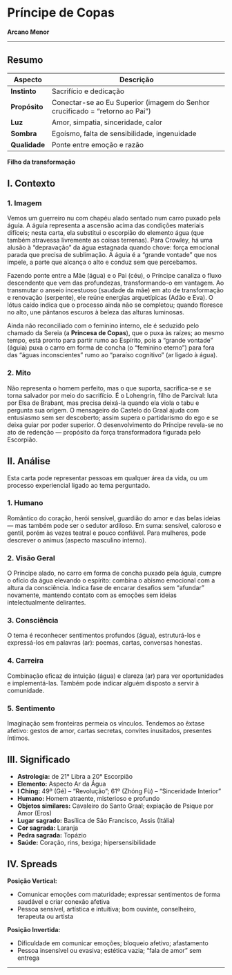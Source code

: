 # Príncipe de Copas

**Arcano Menor**

---

## **Resumo**

| **Aspecto** | **Descrição** |
|-------------|---------------|
| **Instinto** | Sacrifício e dedicação |
| **Propósito** | Conectar-se ao Eu Superior (imagem do Senhor crucificado = “retorno ao Pai”) |
| **Luz** | Amor, simpatia, sinceridade, calor |
| **Sombra** | Egoísmo, falta de sensibilidade, ingenuidade |
| **Qualidade** | Ponte entre emoção e razão |

**Filho da transformação**

## **I. Contexto**

### **1. Imagem**

Vemos um guerreiro nu com chapéu alado sentado num carro puxado pela águia. A águia representa a ascensão acima das condições materiais difíceis; nesta carta, ela substitui o escorpião do elemento água (que também atravessa livremente as coisas terrenas). Para Crowley, há uma alusão à “depravação” da água estagnada quando chove: força emocional parada que precisa de sublimação. A águia é a “grande vontade” que nos impele, a parte que alcança o alto e conduz sem que percebamos.

Fazendo ponte entre a Mãe (água) e o Pai (céu), o Príncipe canaliza o fluxo descendente que vem das profundezas, transformando-o em vantagem. Ao transmutar o anseio incestuoso (saudade da mãe) em ato de transformação e renovação (serpente), ele reúne energias arquetípicas (Adão e Eva). O lótus caído indica que o processo ainda não se completou; quando floresce no alto, une pântanos escuros à beleza das alturas luminosas.

Ainda não reconciliado com o feminino interno, ele é seduzido pelo chamado da Sereia (a **Princesa de Copas**), que o puxa às raízes; ao mesmo tempo, está pronto para partir rumo ao Espírito, pois a “grande vontade” (águia) puxa o carro em forma de concha (o “feminino eterno”) para fora das “águas inconscientes” rumo ao “paraíso cognitivo” (ar ligado à água).

### **2. Mito**

Não representa o homem perfeito, mas o que suporta, sacrifica-se e se torna salvador por meio do sacrifício. É o Lohengrin, filho de Parcival: luta por Elsa de Brabant, mas precisa deixá-la quando ela viola o tabu e pergunta sua origem. O mensageiro do Castelo do Graal ajuda com entusiasmo sem ser descoberto; assim supera o partidarismo do ego e se deixa guiar por poder superior. O desenvolvimento do Príncipe revela-se no ato de redenção — propósito da força transformadora figurada pelo Escorpião.

## **II. Análise**

Esta carta pode representar pessoas em qualquer área da vida, ou um processo experiencial ligado ao tema perguntado.

### **1. Humano**

Romântico do coração, herói sensível, guardião do amor e das belas ideias — mas também pode ser o sedutor ardiloso. Em suma: sensível, caloroso e gentil, porém às vezes teatral e pouco confiável. Para mulheres, pode descrever o animus (aspecto masculino interno).

### **2. Visão Geral**

O Príncipe alado, no carro em forma de concha puxado pela águia, cumpre o ofício da água elevando o espírito: combina o abismo emocional com a altura da consciência. Indica fase de encarar desafios sem “afundar” novamente, mantendo contato com as emoções sem ideias intelectualmente delirantes.

### **3. Consciência**

O tema é reconhecer sentimentos profundos (água), estruturá-los e expressá-los em palavras (ar): poemas, cartas, conversas honestas.

### **4. Carreira**

Combinação eficaz de intuição (água) e clareza (ar) para ver oportunidades e implementá-las. Também pode indicar alguém disposto a servir à comunidade.

### **5. Sentimento**

Imaginação sem fronteiras permeia os vínculos. Tendemos ao êxtase afetivo: gestos de amor, cartas secretas, convites inusitados, presentes íntimos.

## **III. Significado**

- **Astrologia:** de 21° Libra a 20° Escorpião
- **Elemento:** Aspecto Ar da Água
- **I Ching:** 49º (Gé) – “Revolução”; 61º (Zhóng Fù) – “Sinceridade Interior”
- **Humano:** Homem atraente, misterioso e profundo
- **Objetos similares:** Cavaleiro do Santo Graal; expiação de Psique por Amor (Eros)
- **Lugar sagrado:** Basílica de São Francisco, Assis (Itália)
- **Cor sagrada:** Laranja
- **Pedra sagrada:** Topázio
- **Saúde:** Coração, rins, bexiga; hipersensibilidade

## **IV. Spreads**

**Posição Vertical:**

- Comunicar emoções com maturidade; expressar sentimentos de forma saudável e criar conexão afetiva
- Pessoa sensível, artística e intuitiva; bom ouvinte, conselheiro, terapeuta ou artista

**Posição Invertida:**

- Dificuldade em comunicar emoções; bloqueio afetivo; afastamento
- Pessoa insensível ou evasiva; estética vazia; “fala de amor” sem entrega

---


